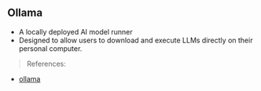 Ollama
---

- A locally deployed AI model runner
- Designed to allow users to download and execute LLMs directly on their personal computer.

> References:

- [ollama](https://ollama.com)
